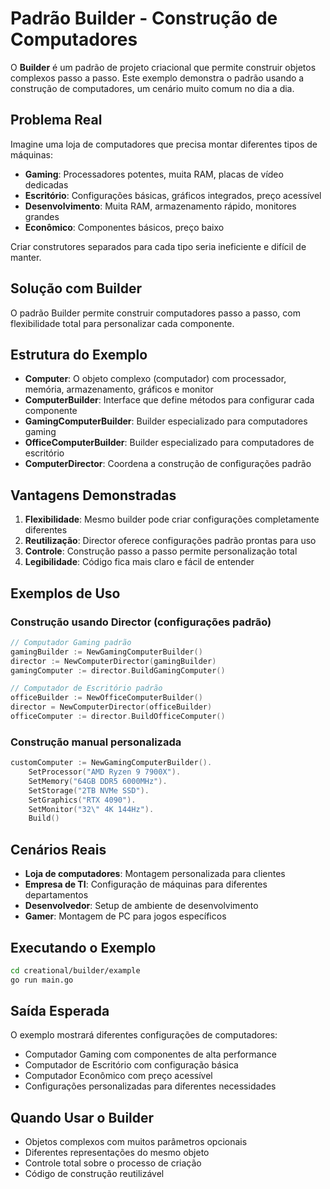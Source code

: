 # Padrão Builder - Construção de Computadores

O **Builder** é um padrão de projeto criacional que permite construir objetos complexos passo a passo. Este exemplo demonstra o padrão usando a construção de computadores, um cenário muito comum no dia a dia.

## Problema Real

Imagine uma loja de computadores que precisa montar diferentes tipos de máquinas:

- **Gaming**: Processadores potentes, muita RAM, placas de vídeo dedicadas
- **Escritório**: Configurações básicas, gráficos integrados, preço acessível
- **Desenvolvimento**: Muita RAM, armazenamento rápido, monitores grandes
- **Econômico**: Componentes básicos, preço baixo

Criar construtores separados para cada tipo seria ineficiente e difícil de manter.

## Solução com Builder

O padrão Builder permite construir computadores passo a passo, com flexibilidade total para personalizar cada componente.

## Estrutura do Exemplo

- **Computer**: O objeto complexo (computador) com processador, memória, armazenamento, gráficos e monitor
- **ComputerBuilder**: Interface que define métodos para configurar cada componente
- **GamingComputerBuilder**: Builder especializado para computadores gaming
- **OfficeComputerBuilder**: Builder especializado para computadores de escritório
- **ComputerDirector**: Coordena a construção de configurações padrão

## Vantagens Demonstradas

1. **Flexibilidade**: Mesmo builder pode criar configurações completamente diferentes
2. **Reutilização**: Director oferece configurações padrão prontas para uso
3. **Controle**: Construção passo a passo permite personalização total
4. **Legibilidade**: Código fica mais claro e fácil de entender

## Exemplos de Uso

### Construção usando Director (configurações padrão)

```go
// Computador Gaming padrão
gamingBuilder := NewGamingComputerBuilder()
director := NewComputerDirector(gamingBuilder)
gamingComputer := director.BuildGamingComputer()

// Computador de Escritório padrão
officeBuilder := NewOfficeComputerBuilder()
director = NewComputerDirector(officeBuilder)
officeComputer := director.BuildOfficeComputer()
```

### Construção manual personalizada

```go
customComputer := NewGamingComputerBuilder().
    SetProcessor("AMD Ryzen 9 7900X").
    SetMemory("64GB DDR5 6000MHz").
    SetStorage("2TB NVMe SSD").
    SetGraphics("RTX 4090").
    SetMonitor("32\" 4K 144Hz").
    Build()
```

## Cenários Reais

- **Loja de computadores**: Montagem personalizada para clientes
- **Empresa de TI**: Configuração de máquinas para diferentes departamentos
- **Desenvolvedor**: Setup de ambiente de desenvolvimento
- **Gamer**: Montagem de PC para jogos específicos

## Executando o Exemplo

```bash
cd creational/builder/example
go run main.go
```

## Saída Esperada

O exemplo mostrará diferentes configurações de computadores:

- Computador Gaming com componentes de alta performance
- Computador de Escritório com configuração básica
- Computador Econômico com preço acessível
- Configurações personalizadas para diferentes necessidades

## Quando Usar o Builder

- Objetos complexos com muitos parâmetros opcionais
- Diferentes representações do mesmo objeto
- Controle total sobre o processo de criação
- Código de construção reutilizável

